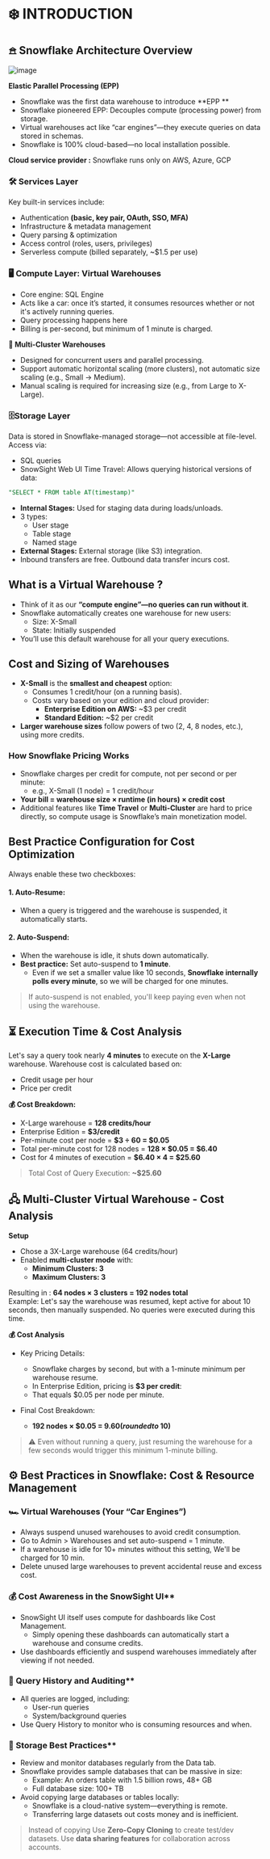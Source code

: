# ❄️ INTRODUCTION 

## 𖠿 Snowflake Architecture Overview 
![image](https://github.com/user-attachments/assets/36615c05-c0ac-43a0-bc19-08a61c0ea1f2)    

**Elastic Parallel Processing (EPP)**
- Snowflake was the first data warehouse to introduce **EPP **
- Snowflake pioneered EPP: Decouples compute (processing power) from storage.
- Virtual warehouses act like “car engines”—they execute queries on data stored in schemas.
- Snowflake is 100% cloud-based—no local installation possible.

**Cloud service provider :** Snowflake runs only on AWS, Azure, GCP
### 🛠️ Services Layer 
Key built-in services include:
- Authentication **(basic, key pair, OAuth, SSO, MFA)**
- Infrastructure & metadata management
- Query parsing & optimization
- Access control (roles, users, privileges)
- Serverless compute (billed separately, ~$1.5 per use)

### 🖥 Compute Layer: Virtual Warehouses
- Core engine: SQL Engine
- Acts like a car: once it’s started, it consumes resources whether or not it's actively running queries.
- Query processing happens here
- Billing is per-second, but minimum of 1 minute is charged.
   
**🧩 Multi-Cluster Warehouses**
- Designed for concurrent users and parallel processing.
- Support automatic horizontal scaling (more clusters), not automatic size scaling (e.g., Small → Medium).
- Manual scaling is required for increasing size (e.g., from Large to X-Large).

### 🗄️Storage Layer
Data is stored in Snowflake-managed storage—not accessible at file-level.     
Access via:
- SQL queries
- SnowSight Web UI
Time Travel: Allows querying historical versions of data:
```SQL
"SELECT * FROM table AT(timestamp)"
```
- **Internal Stages:** Used for staging data during loads/unloads.
- 3 types:
    - User stage
    - Table stage
    - Named stage
- **External Stages:** External storage (like S3) integration.
- Inbound transfers are free. Outbound data transfer incurs cost.


## What is a Virtual Warehouse ? 
- Think of it as our **“compute engine”—no queries can run without it**.
- Snowflake automatically creates one warehouse for new users:
  - Size: X-Small
  - State: Initially suspended
- You’ll use this default warehouse for all your query executions.

## Cost and Sizing of Warehouses

- **X-Small** is the **smallest and cheapest** option:
  - Consumes 1 credit/hour (on a running basis).
  - Costs vary based on your edition and cloud provider:
      - **Enterprise Edition on AWS:** ~$3 per credit
      - **Standard Edition:** ~$2 per credit
- **Larger warehouse sizes** follow powers of two (2, 4, 8 nodes, etc.), using more credits.

### How Snowflake Pricing Works
- Snowflake charges per credit for compute, not per second or per minute:
  - e.g., X-Small (1 node) = 1 credit/hour
- **Your bill = warehouse size × runtime (in hours) × credit cost**
- Additional features like **Time Travel** or **Multi-Cluster** are hard to price directly, so compute usage is Snowflake’s main monetization model.

## Best Practice Configuration for Cost Optimization
Always enable these two checkboxes:      
#### 1. Auto-Resume:
- When a query is triggered and the warehouse is suspended, it automatically starts.
#### 2. Auto-Suspend:
- When the warehouse is idle, it shuts down automatically.
- **Best practice:** Set auto-suspend to **1 minute**.
  - Even if we set a smaller value like 10 seconds, **Snowflake internally polls every minute**, so we will be charged for one minutes.
> If auto-suspend is not enabled, you'll keep paying even when not using the warehouse.

## ⏳ Execution Time & Cost Analysis

Let's say a query took nearly **4 minutes** to execute on the **X-Large** warehouse.
Warehouse cost is calculated based on:
  - Credit usage per hour
  - Price per credit

**💰 Cost Breakdown:**
- X-Large warehouse = **128 credits/hour**
- Enterprise Edition = **$3/credit**
- Per-minute cost per node = **$3 ÷ 60 = $0.05**
- Total per-minute cost for 128 nodes = **128 × $0.05 = $6.40**
- Cost for 4 minutes of execution = **$6.40 × 4 = $25.60**

> Total Cost of Query Execution: **~$25.60**

## 🖧 Multi-Cluster Virtual Warehouse - Cost Analysis 
**Setup**
- Chose a 3X-Large warehouse (64 credits/hour)
- Enabled **multi-cluster mode** with:
  - **Minimum Clusters: 3**
  - **Maximum Clusters: 3**

Resulting in : **64 nodes × 3 clusters = 192 nodes total**   
Example: Let's say the warehouse was resumed, kept active for about 10 seconds, then manually suspended. No queries were executed during this time.

**💰 Cost Analysis**
- Key Pricing Details:
  - Snowflake charges by second, but with a 1-minute minimum per warehouse resume.
  - In Enterprise Edition, pricing is **$3 per credit**:
  - That equals $0.05 per node per minute.

- Final Cost Breakdown:
  - **192 nodes × $0.05 = $9.60 (rounded to ~$10)**

> ⚠️ Even without running a query, just resuming the warehouse for a few seconds would trigger this minimum 1-minute billing.

## ⚙️ Best Practices in Snowflake: Cost & Resource Management
### 🏎️ Virtual Warehouses (Your “Car Engines”)
- Always suspend unused warehouses to avoid credit consumption.
- Go to Admin > Warehouses and set auto-suspend = 1 minute.
- If a warehouse is idle for 10+ minutes without this setting, We'll be charged for 10 min.
- Delete unused large warehouses to prevent accidental reuse and excess cost.

### 💰 Cost Awareness in the SnowSight UI**
- SnowSight UI itself uses compute for dashboards like Cost Management.
   - Simply opening these dashboards can automatically start a warehouse and consume credits.
- Use dashboards efficiently and suspend warehouses immediately after viewing if not needed.

### 🧾 Query History and Auditing**
- All queries are logged, including:
   - User-run queries
   - System/background queries
- Use Query History to monitor who is consuming resources and when.

### 💾 Storage Best Practices**
- Review and monitor databases regularly from the Data tab.
- Snowflake provides sample databases that can be massive in size:
   - Example: An orders table with 1.5 billion rows, 48+ GB
   - Full database size: 100+ TB
- Avoid copying large databases or tables locally:
   - Snowflake is a cloud-native system—everything is remote.
   - Transferring large datasets out costs money and is inefficient.
> Instead of copying Use **Zero-Copy Cloning** to create test/dev datasets. Use **data sharing features** for collaboration across accounts.


